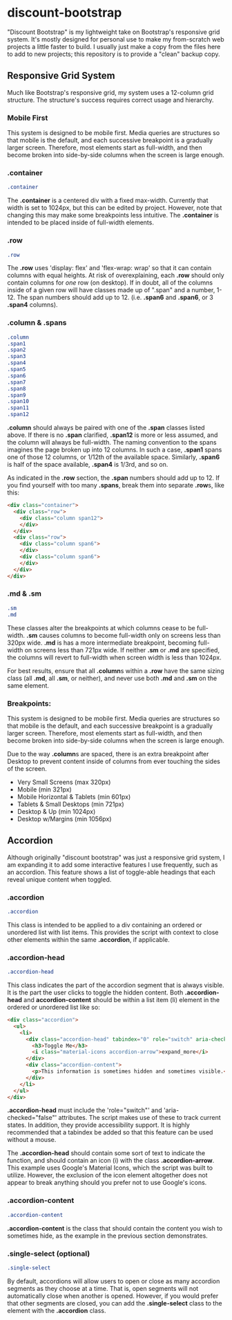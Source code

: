 # discount-bootstrap
"Discount Bootstrap" is my lightweight take on Bootstrap's responsive grid system. It's mostly designed for personal use to make my from-scratch web projects a little faster to build. I usually just make a copy from the files here to add to new projects; this repository is to provide a "clean" backup copy.

## Responsive Grid System
Much like Bootstrap's responsive grid, my system uses a 12-column grid structure. The structure's success requires correct usage and hierarchy.

### Mobile First
This system is designed to be mobile first. Media queries are structures so that mobile is the default, and each successive breakpoint is a gradually larger screen. Therefore, most elements start as full-width, and then become broken into side-by-side columns when the screen is large enough.

### .container
```css
.container
```
The **.container** is a centered div with a fixed max-width. Currently that width is set to 1024px, but this can be edited by project. However, note that changing this may make some breakpoints less intuitive. The **.container** is intended to be placed inside of full-width elements.

### .row

```css
.row
```
The **.row** uses 'display: flex' and 'flex-wrap: wrap' so that it can contain columns with equal heights. At risk of overexplaining, each **.row** should only contain columns for *one* row (on desktop). If in doubt, all of the columns inside of a given row will have classes made up of ".span" and a number, 1-12. The span numbers should add up to 12. (i.e. **.span6** and **.span6**, or 3 **.span4** columns).

### .column & .spans

```css
.column
.span1
.span2
.span3
.span4
.span5
.span6
.span7
.span8
.span9
.span10
.span11
.span12
```
**.column** should always be paired with one of the **.span** classes listed above. If there is no **.span** clarified, **.span12** is more or less assumed, and the column will always be full-width. The naming convention to the spans imagines the page broken up into 12 columns. In such a case, **.span1** spans one of those 12 columns, or 1/12th of the available space. Similarly, **.span6** is half of the space available, **.span4** is 1/3rd, and so on.

As indicated in the **.row** section, the **.span** numbers should add up to 12. If you find yourself with too many **.spans**, break them into separate **.row**s, like this:
```html
<div class="container">
  <div class="row">
    <div class="column span12">
    </div>
  </div>
  <div class="row">
    <div class="column span6">
    </div>
    <div class="column span6">
    </div>
  </div>
</div>
```

### .md & .sm
```css
.sm
.md
```
These classes alter the breakpoints at which columns cease to be full-width. **.sm** causes columns to become full-width only on screens less than 320px wide. **.md** is has a more intermediate breakpoint, becoming full-width on screens less than 721px wide. If neither **.sm** or **.md** are specified, the columns will revert to full-width when screen width is less than 1024px.

For best results, ensure that all **.column**s within a **.row** have the same sizing class (all **.md**, all **.sm**, or neither), and never use both **.md** and **.sm** on the same element.

### Breakpoints:
This system is designed to be mobile first. Media queries are structures so that mobile is the default, and each successive breakpoint is a gradually larger screen. Therefore, most elements start as full-width, and then become broken into side-by-side columns when the screen is large enough.

Due to the way **.column**s are spaced, there is an extra breakpoint after Desktop to prevent content inside of columns from ever touching the sides of the screen.

* Very Small Screens (max 320px)
* Mobile (min 321px)
* Mobile Horizontal & Tablets (min 601px)
* Tablets & Small Desktops (min 721px)
* Desktop & Up (min 1024px)
* Desktop w/Margins (min 1056px)

## Accordion
Although originally "discount bootstrap" was just a responsive grid system, I am expanding it to add some interactive features I use frequently, such as an accordion. This feature shows a list of toggle-able headings that each reveal unique content when toggled.

### .accordion
```css
.accordion
```
This class is intended to be applied to a div containing an ordered or unordered list with list items. This provides the script with context to close other elements within the same **.accordion**, if applicable.

### .accordion-head
```css
.accordion-head
```
This class indicates the part of the accordion segment that is always visible. It is the part the user clicks to toggle the hidden content. Both **.accordion-head** and **accordion-content** should be within a list item (li) element in the ordered or unordered list like so:
```html
<div class="accordion">
  <ul>
    <li>
      <div class="accordion-head" tabindex="0" role="switch" aria-checked="true">
        <h3>Toggle Me</h3>
        <i class="material-icons accordion-arrow">expand_more</i>
      </div>
      <div class="accordion-content">
        <p>This information is sometimes hidden and sometimes visible.</p>
      </div>
    </li>
  </ul>
</div>
```
**.accordion-head** must include the 'role="switch"' and 'aria-checked="false"' attributes. The script makes use of these to track current states. In addition, they provide accessibility support. It is highly recommended that a tabindex be added so that this feature can be used without a mouse.

The **.accordion-head** should contain some sort of text to indicate the function, and should contain an icon (i) with the class **.accordion-arrow**. This example uses Google's Material Icons, which the script was built to utilize. However, the exclusion of the icon element altogether does not appear to break anything should you prefer not to use Google's icons.

### .accordion-content
```css
.accordion-content
```
**.accordion-content** is the class that should contain the content you wish to sometimes hide, as the example in the previous section demonstrates.

### .single-select (optional)
```css
.single-select
```
By default, accordions will allow users to open or close as many accordion segments as they choose at a time. That is, open segments will not automatically close when another is opened. However, if you would prefer that other segments are closed, you can add the **.single-select** class to the element with the **.accordion** class.
